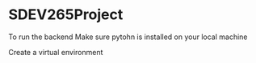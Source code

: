 # SDEV265Project
To run the backend
Make sure pytohn is installed on your local machine

Create a virtual environment
